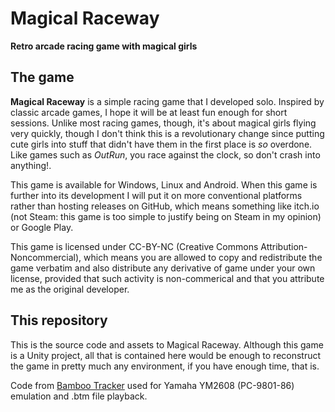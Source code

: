# Magical Raceway
**Retro arcade racing game with magical girls**
## The game
**Magical Raceway** is a simple racing game that I developed solo. Inspired by classic arcade games, I hope it will be at least fun enough for short sessions. Unlike most racing games, though, it's about magical girls flying very quickly, though I don't think this is a revolutionary change since putting cute girls into stuff that didn't have them in the first place is *so* overdone. Like games such as *OutRun*, you race against the clock, so don't crash into anything!.

This game is available for Windows, Linux and Android. When this game is further into its development I will put it on more conventional platforms rather than hosting releases on GitHub, which means something like itch.io (not Steam: this game is too simple to justify being on Steam in my opinion) or Google Play.

This game is licensed under CC-BY-NC (Creative Commons Attribution-Noncommercial), which means you are allowed to copy and redistribute the game verbatim and also distribute any derivative of game under your own license, provided that such activity is non-commerical and that you attribute me as the original developer.
## This repository
This is the source code and assets to Magical Raceway. Although this game is a Unity project, all that is contained here would be enough to reconstruct the game in pretty much any environment, if you have enough time, that is.

Code from [Bamboo Tracker](https://github.com/BambooTracker/BambooTracker) used for Yamaha YM2608 (PC-9801-86) emulation and .btm file playback.
